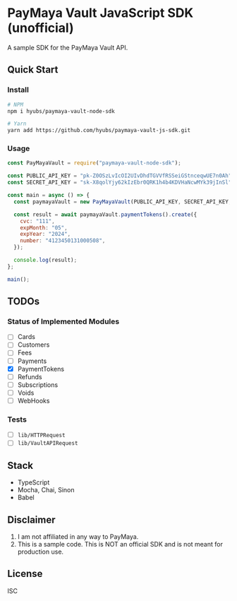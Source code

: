 # PayMaya Vault JavaScript SDK (unofficial)

A sample SDK for the PayMaya Vault API.

## Quick Start

### Install

```sh
# NPM
npm i hyubs/paymaya-vault-node-sdk

# Yarn
yarn add https://github.com/hyubs/paymaya-vault-js-sdk.git
```

### Usage

```js
const PayMayaVault = require("paymaya-vault-node-sdk");

const PUBLIC_API_KEY = "pk-Z0OSzLvIcOI2UIvDhdTGVVfRSSeiGStnceqwUE7n0Ah";
const SECRET_API_KEY = "sk-X8qolYjy62kIzEbr0QRK1h4b4KDVHaNcwMYk39jInSl";

const main = async () => {
  const paymayaVault = new PayMayaVault(PUBLIC_API_KEY, SECRET_API_KEY, "SANDBOX");

  const result = await paymayaVault.paymentTokens().create({
    cvc: "111",
    expMonth: "05",
    expYear: "2024",
    number: "4123450131000508",
  });

  console.log(result);
};

main();
```

## TODOs

### Status of Implemented Modules

  * [ ] Cards
  * [ ] Customers
  * [ ] Fees
  * [ ] Payments
  * [x] PaymentTokens
  * [ ] Refunds
  * [ ] Subscriptions
  * [ ] Voids
  * [ ] WebHooks

### Tests

  * [ ] `lib/HTTPRequest`
  * [ ] `lib/VaultAPIRequest`

## Stack

  * TypeScript
  * Mocha, Chai, Sinon
  * Babel

## Disclaimer

1. I am not affiliated in any way to PayMaya.
2. This is a sample code. This is NOT an official SDK and is not meant for production use.

## License

ISC
